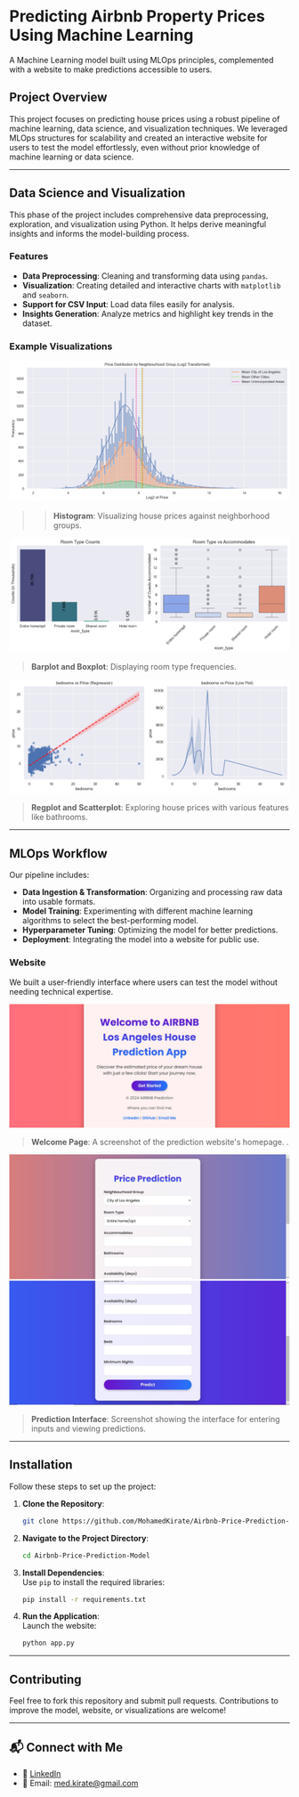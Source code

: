 # Predicting Airbnb Property Prices Using Machine Learning
A Machine Learning model built using MLOps principles, complemented with a website to make predictions accessible to users.  

## Project Overview  
This project focuses on predicting house prices using a robust pipeline of machine learning, data science, and visualization techniques. We leveraged MLOps structures for scalability and created an interactive website for users to test the model effortlessly, even without prior knowledge of machine learning or data science.

---

## Data Science and Visualization  

This phase of the project includes comprehensive data preprocessing, exploration, and visualization using Python. It helps derive meaningful insights and informs the model-building process.  

### Features  
- **Data Preprocessing**: Cleaning and transforming data using `pandas`.  
- **Visualization**: Creating detailed and interactive charts with `matplotlib` and `seaborn`.  
- **Support for CSV Input**: Load data files easily for analysis.  
- **Insights Generation**: Analyze metrics and highlight key trends in the dataset.  

### Example Visualizations  
![Histplot](data/images/chart1.png)  
> > **Histogram**: Visualizing house prices against neighborhood groups. 

![Barplot and Boxplot](data/images/chart2.png)  
> **Barplot and Boxplot**: Displaying room type frequencies.

![Regplot and Lineplot](data/images/chart3.png)
> **Regplot and Scatterplot**: Exploring house prices with various features like bathrooms.  

---

## MLOps Workflow  

Our pipeline includes:  
- **Data Ingestion & Transformation**: Organizing and processing raw data into usable formats.  
- **Model Training**: Experimenting with different machine learning algorithms to select the best-performing model.  
- **Hyperparameter Tuning**: Optimizing the model for better predictions.  
- **Deployment**: Integrating the model into a website for public use.  

### Website  
We built a user-friendly interface where users can test the model without needing technical expertise.  

![Website Screenshot](data/images/website1.jpg)  
> **Welcome Page**: A screenshot of the prediction website's homepage.  .

![Website Screenshot](data/images/website2.jpg)
![Website Screenshot](data/images/website3.jpg)  
> **Prediction Interface**: Screenshot showing the interface for entering inputs and viewing predictions. 

---

## Installation  

Follow these steps to set up the project:  

1. **Clone the Repository**:  
   ```bash
   git clone https://github.com/MohamedKirate/Airbnb-Price-Prediction-Model.git
   ```

2. **Navigate to the Project Directory**:  
   ```bash
   cd Airbnb-Price-Prediction-Model
   ```  

3. **Install Dependencies**:  
   Use `pip` to install the required libraries:  
   ```bash
   pip install -r requirements.txt
   ```  

4. **Run the Application**:  
   Launch the website:  
   ```bash
   python app.py
   ```  

---

## Contributing  
Feel free to fork this repository and submit pull requests. Contributions to improve the model, website, or visualizations are welcome!  

---

## 📬 Connect with Me
- 💼 [LinkedIn](https://www.linkedin.com/in/mohamed-kirate/)
- 📧 Email: [med.kirate@gmail.com](mailto:med.kirate@gmail.com)


